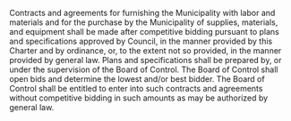 Contracts and agreements for furnishing the Municipality with labor and materials and for the purchase by the Municipality of supplies, materials, and equipment shall be made after competitive bidding pursuant to plans and specifications approved by Council, in the manner provided by this Charter and by ordinance, or, to the extent not so provided, in the manner provided by general law. Plans and specifications shall be prepared by, or under the supervision of the Board of Control. The Board of Control shall open bids and determine the lowest and/or best bidder. The Board of Control shall be entitled to enter into such contracts and agreements without competitive bidding in such amounts as may be authorized by general law.